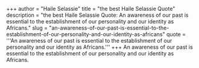 +++
author = "Haile Selassie"
title = "the best Haile Selassie Quote"
description = "the best Haile Selassie Quote: An awareness of our past is essential to the establishment of our personality and our identity as Africans."
slug = "an-awareness-of-our-past-is-essential-to-the-establishment-of-our-personality-and-our-identity-as-africans"
quote = '''An awareness of our past is essential to the establishment of our personality and our identity as Africans.'''
+++
An awareness of our past is essential to the establishment of our personality and our identity as Africans.
